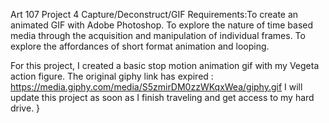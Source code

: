 Art 107 Project 4 Capture/Deconstruct/GIF
Requirements:To create an animated GIF with Adobe Photoshop.
To explore the nature of time based media through the acquisition and manipulation of individual frames.
To explore the affordances of short format animation and looping.

For this project, I created a basic stop motion animation gif with my Vegeta action figure. The original giphy link has expired : https://media.giphy.com/media/S5zmirDM0zzWKqxWea/giphy.gif 
I will update this project as soon as I finish traveling and get access to my hard drive.
}